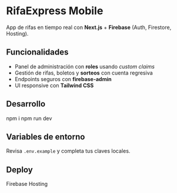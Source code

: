 # RifaExpress Mobile

App de rifas en tiempo real con **Next.js** + **Firebase** (Auth, Firestore, Hosting).

## Funcionalidades
- Panel de administración con **roles** usando *custom claims*
- Gestión de rifas, boletos y **sorteos** con cuenta regresiva
- Endpoints seguros con **firebase-admin**
- UI responsive con **Tailwind CSS**

## Desarrollo
npm i
npm run dev

## Variables de entorno
Revisa `.env.example` y completa tus claves locales.

## Deploy
Firebase Hosting

